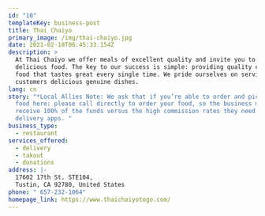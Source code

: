 ```yaml
---
id: "10"
templateKey: business-post
title: Thai Chaiyo
primary_image: /img/thai-chaiyo.jpg
date: 2021-02-18T06:45:33.154Z
description: >
  At Thai Chaiyo we offer meals of excellent quality and invite you to try our
  delicious food. The key to our success is simple: providing quality consistent
  food that tastes great every single time. We pride ourselves on serving our
  customers delicious genuine dishes.
lang: cn
story: "*Local Allies Note: We ask that if you’re able to order and pick up your
  food here: please call directly to order your food, so the business may
  receive 100% of the funds versus the high commission rates they need to pay
  delivery apps. "
business_type:
  - restaurant
services_offered:
  - delivery
  - takout
  - donations
address: |-
  17602 17th St. STE104,
  Tustin, CA 92780, United States
phone: " 657-232-1064"
homepage_link: https://www.thaichaiyotogo.com/
---
```

